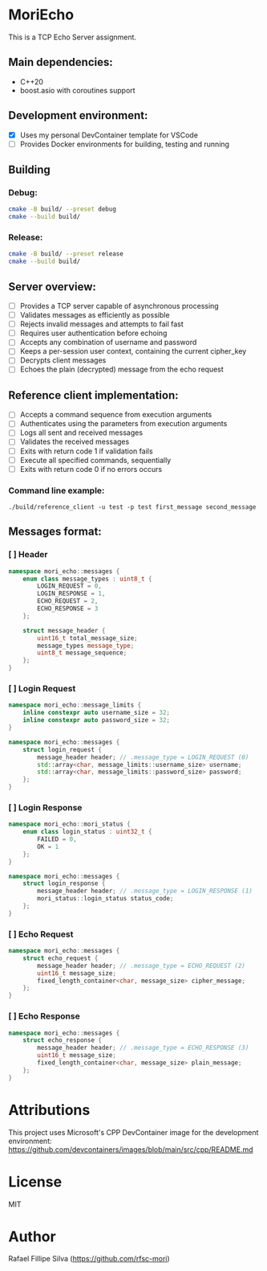 # MoriEcho

This is a TCP Echo Server assignment.

## Main dependencies:

- C++20
- boost.asio with coroutines support

## Development environment:

- [x] Uses my personal DevContainer template for VSCode
- [ ] Provides Docker environments for building, testing and running

## Building

### Debug:

```sh
cmake -B build/ --preset debug
cmake --build build/
```

### Release:

```sh
cmake -B build/ --preset release
cmake --build build/
```

## Server overview:

- [ ] Provides a TCP server capable of asynchronous processing
- [ ] Validates messages as efficiently as possible
- [ ] Rejects invalid messages and attempts to fail fast
- [ ] Requires user authentication before echoing
- [ ] Accepts any combination of username and password
- [ ] Keeps a per-session user context, containing the current cipher_key
- [ ] Decrypts client messages
- [ ] Echoes the plain (decrypted) message from the echo request

## Reference client implementation:

- [ ] Accepts a command sequence from execution arguments
- [ ] Authenticates using the parameters from execution arguments
- [ ] Logs all sent and received messages
- [ ] Validates the received messages
- [ ] Exits with return code 1 if validation fails
- [ ] Execute all specified commands, sequentially
- [ ] Exits with return code 0 if no errors occurs

### Command line example:

```
./build/reference_client -u test -p test first_message second_message
```

## Messages format:

### [ ] Header

```cpp
namespace mori_echo::messages {
    enum class message_types : uint8_t {
        LOGIN_REQUEST = 0,
        LOGIN_RESPONSE = 1,
        ECHO_REQUEST = 2,
        ECHO_RESPONSE = 3
    };

    struct message_header {
        uint16_t total_message_size;
        message_types message_type;
        uint8_t message_sequence;
    };
}
```

### [ ] Login Request

```cpp
namespace mori_echo::message_limits {
    inline constexpr auto username_size = 32;
    inline constexpr auto password_size = 32;
}

namespace mori_echo::messages {
    struct login_request {
        message_header header; // .message_type = LOGIN_REQUEST (0)
        std::array<char, message_limits::username_size> username;
        std::array<char, message_limits::password_size> password;
    };
}
```

### [ ] Login Response

```cpp
namespace mori_echo::mori_status {
    enum class login_status : uint32_t {
        FAILED = 0,
        OK = 1
    };
}

namespace mori_echo::messages {
    struct login_response {
        message_header header; // .message_type = LOGIN_RESPONSE (1)
        mori_status::login_status status_code;
    };
}
```

### [ ] Echo Request

```cpp
namespace mori_echo::messages {
    struct echo_request {
        message_header header; // .message_type = ECHO_REQUEST (2)
        uint16_t message_size;
        fixed_length_container<char, message_size> cipher_message;
    };
}
```

### [ ] Echo Response

```cpp
namespace mori_echo::messages {
    struct echo_response {
        message_header header; // .message_type = ECHO_RESPONSE (3)
        uint16_t message_size;
        fixed_length_container<char, message_size> plain_message;
    };
}
```

# Attributions

This project uses Microsoft's CPP DevContainer image for the development environment:  
https://github.com/devcontainers/images/blob/main/src/cpp/README.md

# License

MIT

# Author

Rafael Fillipe Silva (https://github.com/rfsc-mori)
